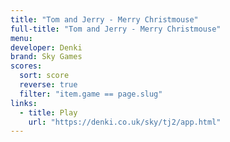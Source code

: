 ```yaml
---
title: "Tom and Jerry - Merry Christmouse"
full-title: "Tom and Jerry - Merry Christmouse"
menu: 
developer: Denki
brand: Sky Games
scores:
  sort: score
  reverse: true
  filter: "item.game == page.slug"
links:
  - title: Play
    url: "https://denki.co.uk/sky/tj2/app.html"
---
```

